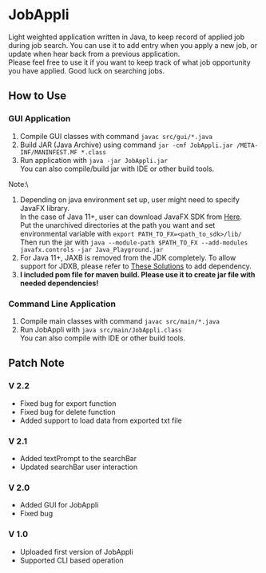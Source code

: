 # JobAppli
Light weighted application written in Java, to keep record of applied job during job search. You can use it to add entry when you apply a new job, or update when hear back from a previous application.\
Please feel free to use it if you want to keep track of what job opportunity you have applied. Good luck on searching jobs.

## How to Use
### GUI Application
1. Compile GUI classes with command `javac src/gui/*.java`
2. Build JAR (Java Archive) using command `jar -cmf JobAppli.jar /META-INF/MANINFEST.MF *.class`
3. Run application with `java -jar JobAppli.jar`\
You can also compile/build jar with IDE or other build tools.
   
Note:\
1. Depending on java environment set up, user might need to specify JavaFX library.\
In the case of Java 11+, user can download JavaFX SDK from [Here](https://gluonhq.com/products/javafx/).
\
Put the unarchived directories at the path you want and set environmental variable with `export PATH_TO_FX=<path_to_sdk>/lib/`\
Then run the jar with `java --module-path $PATH_TO_FX --add-modules javafx.controls -jar Java_Playground.jar`
2. For Java 11+, JAXB is removed from the JDK completely. To allow support for JDXB, please refer to [These Solutions](https://www.jesperdj.com/2018/09/30/jaxb-on-java-9-10-11-and-beyond/) to add dependency.
3. **I included pom file for maven build. Please use it to create jar file with needed dependencies!**

### Command Line Application
1. Compile main classes with command `javac src/main/*.java`
2. Run JobAppli with `java src/main/JobAppli.class`\
You can also compile with IDE or other build tools.

## Patch Note
### V 2.2
- Fixed bug for export function
- Fixed bug for delete function
- Added support to load data from exported txt file

### V 2.1
- Added textPrompt to the searchBar
- Updated searchBar user interaction

### V 2.0
- Added GUI for JobAppli
- Fixed bug

### V 1.0
- Uploaded first version of JobAppli
- Supported CLI based operation
